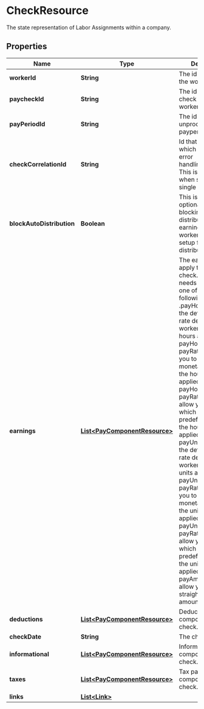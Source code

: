 

# CheckResource

The state representation of Labor Assignments within a company.

## Properties

| Name | Type | Description | Notes |
|------------ | ------------- | ------------- | -------------|
|**workerId** | **String** | The id assigned to the worker. |  [optional] |
|**paycheckId** | **String** | The id of a single check that a workers has. |  [optional] [readonly] |
|**payPeriodId** | **String** | The id for the unprocessed payperiod.  |  [optional] |
|**checkCorrelationId** | **String** | Id that you define which is used for error handling/responses. This is not required when sending a single check. |  [optional] |
|**blockAutoDistribution** | **Boolean** | This is used optionally for blocking the auto distribution of the earnings on the workers if they are setup for auto distribution. |  [optional] |
|**earnings** | [**List&lt;PayComponentResource&gt;**](PayComponentResource.md) | The earnings to apply to the check.Each earning needs to define as one of the following:1 .payHours: Will use the default hourly rate defined on the worker to apply the hours against. 2. payHours and payRate: Will allow you to define the monetary rate that the hours will be applied against. 3. payHours and payRateId: Will allow you to define which workers predefined pay rate the hours will be applied against. 4. payUnits: Will use the default hourly rate defined on the worker to apply the units against. 5. payUnits and payRate: Will allow you to define the monetary rate that the units will be applied against. 6. payUnits and payRateId: Will allow you to define which workers predefined pay rate the units will be applied against. 7. payAmount: Will allow you to define straight monetary amount. |  [optional] |
|**deductions** | [**List&lt;PayComponentResource&gt;**](PayComponentResource.md) | Deduction pay components on the check. |  [optional] |
|**checkDate** | **String** | The check date  |  [optional] |
|**informational** | [**List&lt;PayComponentResource&gt;**](PayComponentResource.md) | Informational pay components on the check. |  [optional] |
|**taxes** | [**List&lt;PayComponentResource&gt;**](PayComponentResource.md) | Tax pay components on the check. |  [optional] |
|**links** | [**List&lt;Link&gt;**](Link.md) |  |  [optional] |



